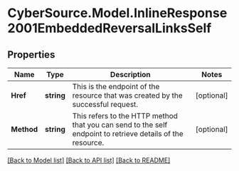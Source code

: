 # CyberSource.Model.InlineResponse2001EmbeddedReversalLinksSelf
## Properties

Name | Type | Description | Notes
------------ | ------------- | ------------- | -------------
**Href** | **string** | This is the endpoint of the resource that was created by the successful request.  | [optional] 
**Method** | **string** | This refers to the HTTP method that you can send to the self endpoint to retrieve details of the resource.  | [optional] 

[[Back to Model list]](../README.md#documentation-for-models) [[Back to API list]](../README.md#documentation-for-api-endpoints) [[Back to README]](../README.md)

